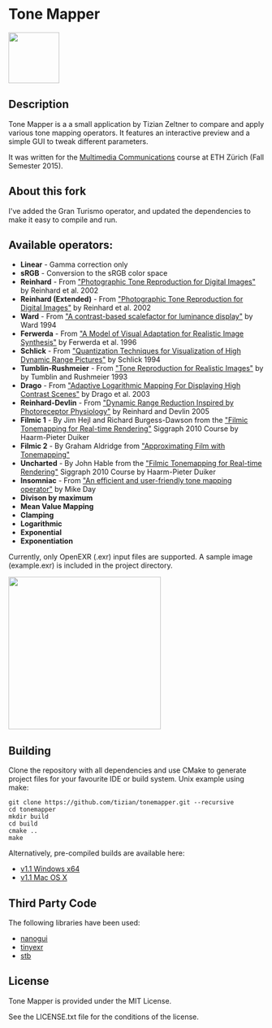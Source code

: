 # Tone Mapper
<img src="res/tonemapper.png" height="100">

## Description

Tone Mapper is a a small application by Tizian Zeltner to compare and apply various tone mapping operators. It features an interactive preview and a simple GUI to tweak different parameters.

It was written for the [Multimedia Communications](https://graphics.ethz.ch/teaching/mmcom15/home.php) course at ETH Zürich (Fall Semester 2015).

## About this fork

I've added the Gran Turismo operator, and updated the dependencies to make it easy to compile and run.

## Available operators:
* **Linear** - Gamma correction only
* **sRGB** - Conversion to the sRGB color space
* **Reinhard** - From ["Photographic Tone Reproduction for Digital Images"](http://www.cmap.polytechnique.fr/~peyre/cours/x2005signal/hdr_photographic.pdf) by Reinhard et al. 2002
* **Reinhard (Extended)** - From ["Photographic Tone Reproduction for Digital Images"](http://www.cmap.polytechnique.fr/~peyre/cours/x2005signal/hdr_photographic.pdf) by Reinhard et al. 2002
* **Ward** - From ["A contrast-based scalefactor for luminance display"](http://eetd.lbl.gov/sites/all/files/publications/lbl-35252.pdf) by Ward 1994
* **Ferwerda** - From ["A Model of Visual Adaptation for Realistic Image Synthesis"](http://mm.cse.wustl.edu/perceptionseminarresources/sig96.pdf) by Ferwerda et al. 1996
* **Schlick** - From ["Quantization Techniques for Visualization of High Dynamic Range Pictures"](http://citeseerx.ist.psu.edu/viewdoc/download?doi=10.1.1.43.7915&rep=rep1&type=pdf) by Schlick 1994
* **Tumblin-Rushmeier** - From ["Tone Reproduction for Realistic Images"](https://www.eecs.berkeley.edu/Research/Projects/CS/vision/classes/cs294-appearance_models/sp2001/cache/tumblin93.pdf) by by Tumblin and Rushmeier 1993
* **Drago** - From ["Adaptive Logarithmic Mapping For Displaying High Contrast Scenes"](http://resources.mpi-inf.mpg.de/tmo/logmap/logmap.pdf) by Drago et al. 2003
* **Reinhard-Devlin** - From ["Dynamic Range Reduction Inspired by Photoreceptor Physiology"](http://erikreinhard.com/papers/tvcg2005.pdf) by Reinhard and Devlin 2005
* **Filmic 1** - By Jim Hejl and Richard Burgess-Dawson from the ["Filmic Tonemapping for Real-time Rendering"](http://de.slideshare.net/hpduiker/filmic-tonemapping-for-realtime-rendering-siggraph-2010-color-course) Siggraph 2010 Course by Haarm-Pieter Duiker
* **Filmic 2** - By Graham Aldridge from ["Approximating Film with Tonemapping"](http://iwasbeingirony.blogspot.ch/2010/04/approximating-film-with-tonemapping.html)
* **Uncharted** - By John Hable from the ["Filmic Tonemapping for Real-time Rendering"](http://de.slideshare.net/hpduiker/filmic-tonemapping-for-realtime-rendering-siggraph-2010-color-course) Siggraph 2010 Course by Haarm-Pieter Duiker
* **Insomniac** - From ["An efficient and user-friendly tone mapping operator"](http://d3cw3dd2w32x2b.cloudfront.net/wp-content/uploads/2012/09/an-efficient-and-user-friendly-tone-mapping-operator.pdf) by Mike Day
* **Divison by maximum**
* **Mean Value Mapping**
* **Clamping**
* **Logarithmic**
* **Exponential**
* **Exponentiation**

Currently, only OpenEXR (.exr) input files are supported. A sample image (example.exr) is included in the project directory.

<img src="res/screenshot.png" height="300">

## Building

Clone the repository with all dependencies and use CMake to generate project files for your favourite IDE or build system. Unix example using make:
```
git clone https://github.com/tizian/tonemapper.git --recursive
cd tonemapper
mkdir build
cd build
cmake ..
make
```

Alternatively, pre-compiled builds are available here:

* [v1.1 Windows x64](https://github.com/tizian/tonemapper/releases/download/v1.1/Tone.Mapper.1.1.Windows.x64.zip)
* [v1.1 Mac OS X](https://github.com/tizian/tonemapper/releases/download/v1.1/Tone.Mapper.1.1.Mac.OS.X.zip)

## Third Party Code

The following libraries have been used:

* [nanogui](https://github.com/wjakob/nanogui)
* [tinyexr](https://github.com/syoyo/tinyexr)
* [stb](https://github.com/nothings/stb)

## License

Tone Mapper is provided under the MIT License.

See the LICENSE.txt file for the conditions of the license.
